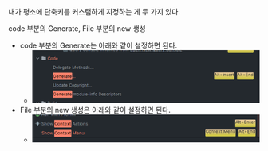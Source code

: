 내가 평소에 단축키를 커스텀하게 지정하는 게 두 가지 있다.

code 부분의 Generate, File 부분의 new 생성

- code 부분의 Generate는 아래와 같이 설정하면 된다.
  - ![img.png](img.png)
- File 부분의 new 생성은 아래와 같이 설정하면 된다.
  - ![img_1.png](img_1.png)

